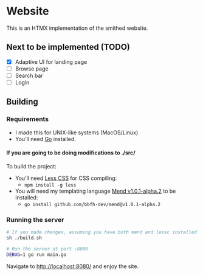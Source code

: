 # Website

This is an HTMX implementation of the smithed website.

## Next to be implemented (TODO)

- [x] Adaptive UI for landing page
- [ ] Browse page
- [ ] Search bar
- [ ] Login

## Building

### Requirements

- I made this for UNIX-like systems (MacOS/Linux)
- You'll need [Go](https://go.dev/) installed.

#### If you are going to be doing modifications to ./src/

To build the project:

- You'll need [Less CSS](https://lesscss.org/) for CSS compiling:
    - `npm install -g less`
- You will need my templating language [Mend v1.0.1-alpha.2](https://github.com/bbfh-dev/mend) to be installed:
    - `go install github.com/bbfh-dev/mend@v1.0.1-alpha.2`

### Running the server

```bash
# If you made changes, assuming you have both mend and lessc installed
sh ./build.sh

# Run the server at port :8080
DEBUG=1 go run main.go
```

Navigate to [http://localhost:8080/](http://localhost:8080/) and enjoy the site.
